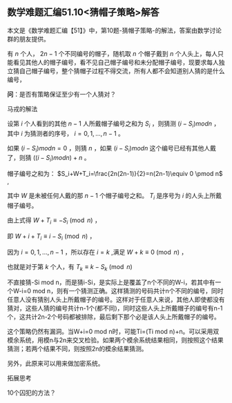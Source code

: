 ## 数学难题汇编51.10<猜帽子策略>解答

本文是《数学难题汇编【51】》中，第10题-猜帽子策略-的解法，答案由数学讨论群的朋友提供。

有 $n$ 个人， $2n-1$ 个不同编号的帽子，随机取 $n$ 个帽子戴到 $n$ 个人头上，每人只能看见其他人的帽子编号，看不见自己帽子编号和未分配帽子编号，现要求每人独立猜自己帽子编号，整个猜帽子过程不得交流，所有人都不会知道别人猜的是什么编号，

**问**：是否有策略保证至少有一个人猜对？

马戎的解法

设第 $i$ 个人看到的其他 $n-1$ 人所戴帽子编号之和为 $S_i$ ，则猜测 $(i-S_i)mod n$ ，其中 $i$ 为猜测者的序号， $i=0,1,...,n-1$ 。

如果 $(i-S_i)mod n=0$ ，则猜 $n$ ，如果 $(i-S_i)mod n$ 这个编号已经有其他人戴了，则猜 $((i-S_i)mod n)+n$ 。

帽子编号之和为： $S_i+W+T_i=\frac{2n(2n-1)}{2}=n(2n-1)\equiv 0 \pmod n$ ,

其中 $W$ 是未被任何人戴的那 $n-1$ 个帽子编号之和。 $T_i$ 是序号为 $i$ 的人头上所戴帽子编号。

由上式得 $W+T_i\equiv -S_i \pmod n$ ，

即 $W+i+T_i\equiv i-S_i \pmod n$ ，

因为 $i=0,1,...,n-1$ ，所以存在 $i=k$ ,满足 $W+k\equiv 0\pmod n$ ，

也就是对于第 $k$ 个人，有 $T_k\equiv k-S_k \pmod n$

不直接猜-Si mod n，而是猜i-Si，是实际上是覆盖了n个不同的W-i，若其中有一个W-i=0 mod n，则有一个猜测正确。这样猜测的号码共计n个不同的编号，同时任意人没有猜别人头上所戴帽子的编号。这样对于任意人来说，其他人即使都没有猜对，这些人猜的编号共计n-1个(都不同)，同时这些人头上所戴帽子的编号有n-1个，这共计2n-2个号码都被排除，最后剩下那个必是该人头上所戴帽子的编号。

这个策略仍然有漏洞。当W+i=0 mod n时，可能Ti=(Ti mod n)+n。可以采用双模余系统，用模n与2n来交叉检验。如果两个模余系统结果相同，则按照这个结果猜测；若两个结果不同，则按照2n的模余结果猜测。

另外，此原来可以用来做加密系统。​


拓展思考

10个囚犯的方法？
